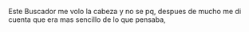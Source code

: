 Este Buscador me volo la cabeza y no se pq, despues de mucho me di cuenta que era mas sencillo de lo que pensaba, 
